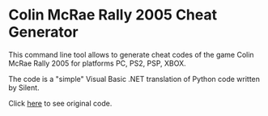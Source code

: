 # Colin McRae Rally 2005 Cheat Generator

This command line tool allows to generate cheat codes of the game Colin McRae Rally 2005 for platforms PC, PS2, PSP, XBOX.

The code is a "simple" Visual Basic .NET translation of Python code written by Silent.

Click [here](https://github.com/Nenkai/GameCheat-Unlockers/tree/main/CMR2005CheatGen) to see original code.
